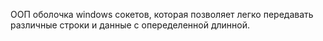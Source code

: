 ООП оболочка windows сокетов, которая позволяет легко передавать различные строки и данные с опеределенной длинной.
